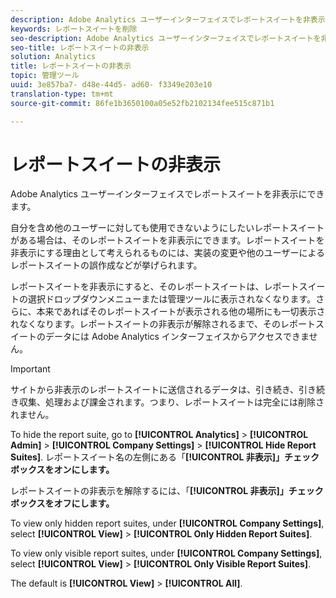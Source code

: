 ```yaml
---
description: Adobe Analytics ユーザーインターフェイスでレポートスイートを非表示にできます。
keywords: レポートスイートを削除
seo-description: Adobe Analytics ユーザーインターフェイスでレポートスイートを非表示にできます。
seo-title: レポートスイートの非表示
solution: Analytics
title: レポートスイートの非表示
topic: 管理ツール
uuid: 3e857ba7- d48e-44d5- ad60- f3349e203e10
translation-type: tm+mt
source-git-commit: 86fe1b3650100a05e52fb2102134fee515c871b1

---
```



# レポートスイートの非表示

Adobe Analytics ユーザーインターフェイスでレポートスイートを非表示にできます。

自分を含め他のユーザーに対しても使用できないようにしたいレポートスイートがある場合は、そのレポートスイートを非表示にできます。レポートスイートを非表示にする理由として考えられるものには、実装の変更や他のユーザーによるレポートスイートの誤作成などが挙げられます。

レポートスイートを非表示にすると、そのレポートスイートは、レポートスイートの選択ドロップダウンメニューまたは管理ツールに表示されなくなります。さらに、本来であればそのレポートスイートが表示される他の場所にも一切表示されなくなります。レポートスイートの非表示が解除されるまで、そのレポートスイートのデータには Adobe Analytics インターフェイスからアクセスできません。

>[!IMPORTANT]
>
>サイトから非表示のレポートスイートに送信されるデータは、引き続き、引き続き収集、処理および課金されます。つまり、レポートスイートは完全には削除されません。

To hide the report suite, go to **[!UICONTROL Analytics]** &gt; **[!UICONTROL Admin]** &gt; **[!UICONTROL Company Settings]** &gt; **[!UICONTROL Hide Report Suites]**. レポートスイート名の左側にある「**[!UICONTROL 非表示]」チェックボックスをオンにします。**

レポートスイートの非表示を解除するには、「**[!UICONTROL 非表示]」チェックボックスをオフにします。**

To view only hidden report suites, under **[!UICONTROL Company Settings]**, select **[!UICONTROL View]** &gt; **[!UICONTROL Only Hidden Report Suites]**.

To view only visible report suites, under **[!UICONTROL Company Settings]**, select **[!UICONTROL View]** &gt; **[!UICONTROL Only Visible Report Suites]**.

The default is **[!UICONTROL View]** &gt; **[!UICONTROL All]**.
